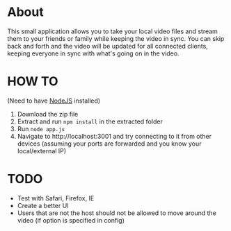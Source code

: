# About

This small application allows you to take your local video files and stream them to your friends or family while keeping the video in sync. You can skip back and forth and the video will be updated for all connected clients, keeping everyone in sync with what's going on in the video.

# HOW TO
(Need to have [NodeJS](www.nodejs.org) installed)
1. Download the zip file
2. Extract and run `npm install` in the extracted folder
3. Run `node app.js`
4. Navigate to http://localhost:3001 and try connecting to it from other devices (assuming your ports are forwarded and you know your local/external IP)

# TODO
* Test with Safari, Firefox, IE
* Create a better UI
* Users that are not the host should not be allowed to move around the video (if option is specified in config)
